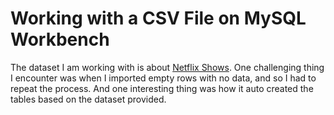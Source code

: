 # Working with a CSV File on MySQL Workbench
The dataset I am working with is about [Netflix Shows](https://drive.google.com/file/d/1Cth8F5M7smd4uqE7QNX6vHBSOdK_eank/view?usp=sharing).
One challenging thing I encounter was when I imported empty rows with no data, and so I had to repeat the process.
And one interesting thing was how it auto created the tables based on the dataset provided.
